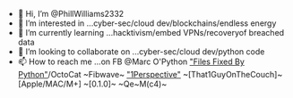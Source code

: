 - 👋 Hi, I’m @PhillWilliams2332
- 👀 I’m interested in ...cyber-sec/cloud dev/blockchains/endless energy
- 🌱 I’m currently learning ...hacktivism/embed VPNs/recoveryof breached data
- 💞️ I’m looking to collaborate on ...cyber-sec/cloud dev/python code
- 📫 How to reach me ...on FB @Marc O'Python
["Files Fixed By Python"](+)/OctoCat
~Fibwave~
["1Perspective"](+)
~[That1GuyOnTheCouch]~
[Apple/MAC/M+]
~[0.1.0]~
~Qe~M(c4)~

